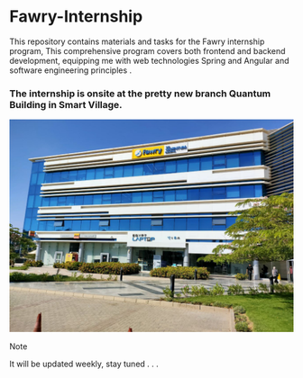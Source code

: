 # Fawry-Internship

This repository contains materials and tasks for the Fawry internship program, This comprehensive program covers both frontend and backend development, equipping me with web technologies Spring and Angular and software engineering principles .

### The internship is onsite at the pretty new branch Quantum Building in Smart Village.

![building image](./images/build.jpg)

> [!NOTE]
> It will be updated weekly, stay tuned . . .
